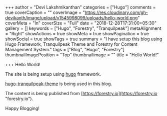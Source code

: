 +++
author = "Devi Lakshmikanthan"
categories = ["Hugo"]
comments = true
coverCaption = ""
coverImage = "https://res.cloudinary.com/gh-devikanth/image/upload/v1545998099/uploads/hello-world.png"
coverMeta = "In"
coverSize = "Full"
date = "2018-12-28T17:31:00+05:30"
gallery = []
keywords = ["Hugo", "Forestry", "Tranquilpeak"]
metaAlignment = "Right"
showActions = true
showMeta = true
showPagination = true
showSocial = true
showTags = true
summary = "I have setup this blog using Hugo Framework, Tranquilpeak Theme and Forestry for Content Management System."
tags = ["Blog", "Hugo", "Forestry"]
thumbnailImagePosition = "Top"
thumbnailimage = ""
title = "Hello World!"

+++
Hello World!

The site is being setup using [hugo](https://gohugo.io "Hugo") framework.

[hugo-tranquilpeak-theme](https://github.com/kakawait/hugo-tranquilpeak-theme) is being used in this blog.

The content is being published from [https://forestry.io](https://forestry.io "forestry.io").

Happy Blogging!